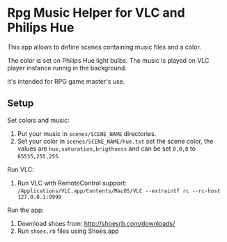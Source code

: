 # Rpg Music Helper for VLC and Philips Hue

This app allows to define scenes containing music files and a color.

The color is set on Philips Hue light bulbs. The music is played on VLC
player instance runnig in the background.

It's intended for RPG game master's use.

## Setup

Set colors and music:

1. Put your music in `scenes/SCENE_NAME` directories.
2. Set your color in `scenes/SCENE_NAME/hue.txt` set the scene color,
   the values are `hue,saturation,brigthness` and can be set `0,0,0` to `65535,255,255`.

Run VLC:

1. Run VLC with RemoteControl support: `/Applications/VLC.app/Contents/MacOS/VLC --extraintf rc --rc-host 127.0.0.1:9999`

Run the app:

1. Download shoes from: http://shoesrb.com/downloads/
2. Run `shoes.rb` files using Shoes.app

